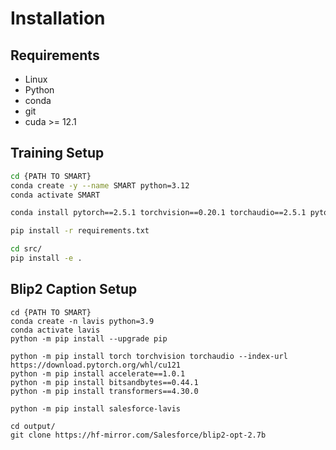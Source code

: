 # Installation

## Requirements

- Linux
- Python
- conda
- git
- cuda >= 12.1

## Training Setup

```bash
cd {PATH TO SMART}
conda create -y --name SMART python=3.12
conda activate SMART

conda install pytorch==2.5.1 torchvision==0.20.1 torchaudio==2.5.1 pytorch-cuda=12.1 -c pytorch -c nvidia

pip install -r requirements.txt

cd src/
pip install -e .

```

## Blip2 Caption Setup
```
cd {PATH TO SMART}
conda create -n lavis python=3.9
conda activate lavis
python -m pip install --upgrade pip

python -m pip install torch torchvision torchaudio --index-url https://download.pytorch.org/whl/cu121
python -m pip install accelerate==1.0.1
python -m pip install bitsandbytes==0.44.1
python -m pip install transformers==4.30.0

python -m pip install salesforce-lavis

cd output/
git clone https://hf-mirror.com/Salesforce/blip2-opt-2.7b

```